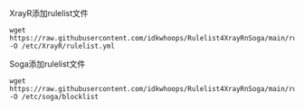 XrayR添加rulelist文件

```
wget https://raw.githubusercontent.com/idkwhoops/Rulelist4XrayRnSoga/main/rulelist.yml -O /etc/XrayR/rulelist.yml
```

Soga添加rulelist文件

```
wget https://raw.githubusercontent.com/idkwhoops/Rulelist4XrayRnSoga/main/rulelist.yml -O /etc/soga/blocklist
```


